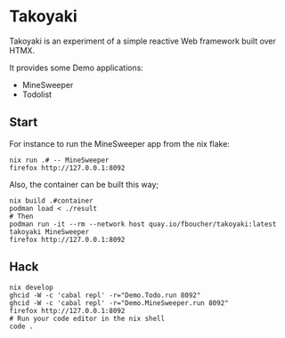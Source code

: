 # Takoyaki

Takoyaki is an experiment of a simple reactive Web framework
built over HTMX.

It provides some Demo applications:

- MineSweeper
- Todolist

## Start

For instance to run the MineSweeper app from the nix flake:

```
nix run .# -- MineSweeper
firefox http://127.0.0.1:8092
```

Also, the container can be built this way;

```
nix build .#container
podman load < ./result
# Then
podman run -it --rm --network host quay.io/fboucher/takoyaki:latest takoyaki MineSweeper
firefox http://127.0.0.1:8092
```

## Hack

```Shell
nix develop
ghcid -W -c 'cabal repl' -r="Demo.Todo.run 8092"
ghcid -W -c 'cabal repl' -r="Demo.MineSweeper.run 8092"
firefox http://127.0.0.1:8092
# Run your code editor in the nix shell
code .
```

